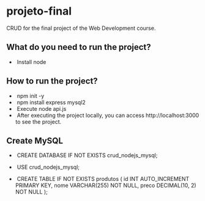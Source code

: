 # projeto-final
CRUD for the final project of the Web Development course.

<h2> What do you need to run the project? </h2>

- &nbsp;Install node

<h2> How to run the project? </h2>

- &nbsp;npm init -y
- &nbsp;npm install express mysql2
- &nbsp;Execute node api.js
- &nbsp;After executing the project locally, you can access http://localhost:3000 to see the project.

<h2> Create MySQL </h2>

- &nbsp;CREATE DATABASE IF NOT EXISTS crud_nodejs_mysql;

- &nbsp;USE crud_nodejs_mysql;

- &nbsp;CREATE TABLE IF NOT EXISTS produtos (
    id INT AUTO_INCREMENT PRIMARY KEY,
    nome VARCHAR(255) NOT NULL,
    preco DECIMAL(10, 2) NOT NULL
);

